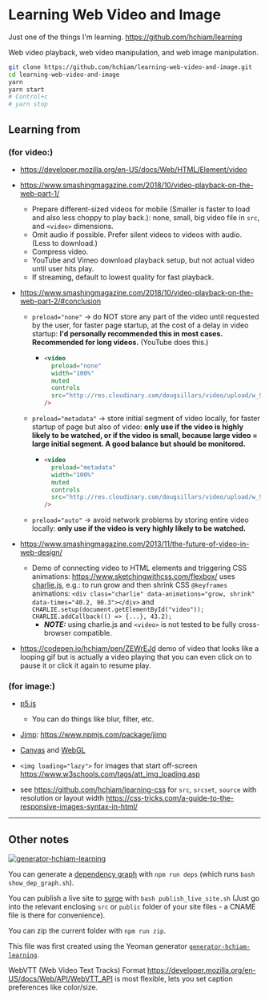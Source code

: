 # Learning Web Video and Image

Just one of the things I'm learning. <https://github.com/hchiam/learning>

Web video playback, web video manipulation, and web image manipulation.

```bash
git clone https://github.com/hchiam/learning-web-video-and-image.git
cd learning-web-video-and-image
yarn
yarn start
# Control+c
# yarn stop
```

## Learning from

### (for video:)

- https://developer.mozilla.org/en-US/docs/Web/HTML/Element/video

- <https://www.smashingmagazine.com/2018/10/video-playback-on-the-web-part-1/>
  - Prepare different-sized videos for mobile (Smaller is faster to load and also less choppy to play back.): none, small, big video file in `src`, and `<video>` dimensions.
  - Omit audio if possible. Prefer silent videos to videos with audio. (Less to download.)
  - Compress video.
  - YouTube and Vimeo download playback setup, but not actual video until user hits play.
  - If streaming, default to lowest quality for fast playback.
- <https://www.smashingmagazine.com/2018/10/video-playback-on-the-web-part-2/#conclusion>
  - `preload="none"` -> do NOT store any part of the video until requested by the user, for faster page startup, at the cost of a delay in video startup: **I'd personally recommended this in most cases. Recommended for long videos.** (YouTube does this.)
    - ```html
      <video
        preload="none"
        width="100%"
        muted
        controls
        src="http://res.cloudinary.com/dougsillars/video/upload/w_960/v1534228645/30s4kbbb_oblsgc.mp4"
      />
      ```
  - `preload="metadata"` -> store initial segment of video locally, for faster startup of page but also of video: **only use if the video is highly likely to be watched, or if the video is small, because large video = large initial segment. A good balance but should be monitored.**
    - ```html
      <video
        preload="metadata"
        width="100%"
        muted
        controls
        src="http://res.cloudinary.com/dougsillars/video/upload/w_960/v1534228645/30s4kbbb_oblsgc.mp4"
      />
      ```
  - `preload="auto"` -> avoid network problems by storing entire video locally: **only use if the video is very highly likely to be watched.**
- <https://www.smashingmagazine.com/2013/11/the-future-of-video-in-web-design/>

  - Demo of connecting video to HTML elements and triggering CSS animations: <https://www.sketchingwithcss.com/flexbox/> uses [charlie.js](https://github.com/sfioritto/charlie.js), e.g.: to run grow and then shrink CSS `@keyframes` animations: `<div class="charlie" data-animations="grow, shrink" data-times="40.2, 90.3"></div>` and `CHARLIE.setup(document.getElementById("video")); CHARLIE.addCallback(() => {...}, 43.2);`
    - **_NOTE:_** using charlie.js and `<video>` is not tested to be fully cross-browser compatible.

- <https://codepen.io/hchiam/pen/ZEWrEJd> demo of video that looks like a looping gif but is actually a video playing that you can even click on to pause it or click it again to resume play.

### (for image:)

- [p5.js](https://p5js.org/reference/#/p5/filter)
  - You can do things like blur, filter, etc.
- [Jimp](https://github.com/oliver-moran/jimp): <https://www.npmjs.com/package/jimp>
- [Canvas](https://github.com/hchiam/learning-canvas) and [WebGL](https://github.com/hchiam/learning-webgl)

- `<img loading="lazy">` for images that start off-screen https://www.w3schools.com/tags/att_img_loading.asp

- see https://github.com/hchiam/learning-css for `src`, `srcset`, `source` with resolution or layout width https://css-tricks.com/a-guide-to-the-responsive-images-syntax-in-html/

---

## Other notes

[![generator-hchiam-learning](https://img.shields.io/badge/built%20with-generator--hchiam--learning-brightgreen.svg)](https://github.com/hchiam/generator-hchiam-learning)

You can generate a [dependency graph](https://github.com/hchiam/learning-dependency-cruiser) with `npm run deps` (which runs `bash show_dep_graph.sh`).

You can publish a live site to [surge](https://github.com/hchiam/learning-surge) with `bash publish_live_site.sh` (Just go into the relevant enclosing `src` or `public` folder of your site files - a CNAME file is there for convenience).

You can zip the current folder with `npm run zip`.

This file was first created using the Yeoman generator [`generator-hchiam-learning`](https://www.npmjs.com/package/generator-hchiam-learning).

WebVTT (Web Video Text Tracks) Format <https://developer.mozilla.org/en-US/docs/Web/API/WebVTT_API> is most flexible, lets you set caption preferences like color/size.
